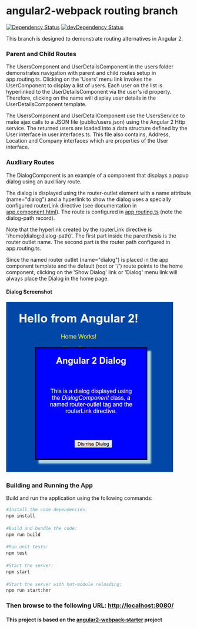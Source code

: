 # angular2-webpack routing branch

[![Dependency Status](https://david-dm.org/preboot/angular2-webpack/status.svg)](https://david-dm.org/preboot/angular2-webpack#info=dependencies) [![devDependency Status](https://david-dm.org/preboot/angular2-webpack/dev-status.svg)](https://david-dm.org/preboot/angular2-webpack#info=devDependencies)

This branch is designed to demonstrate routing alternatives in Angular 2.

### Parent and Child Routes
The UsersComponent and UserDetailsComponent in the users folder demonstrates
navigation with parent and child routes setup in app.routing.ts. Clicking on the
'Users' menu link invokes the UserComponent to display a list of users. Each
user on the list is hyperlinked to the UserDetailsComponent via the user's id property.
Therefore, clicking on the name will display user details in the UserDetailsComponent template.

The UsersComponent and UserDetailComponent use the UsersService to make ajax calls
to a JSON file (public/users.json) using the Angular 2 Http service. The returned users
are loaded into a data structure defined by the User interface in user.interfaces.ts.
This file also contains, Address, Location and Company interfaces which are properties
of the User interface.

### Auxlliary Routes

The DialogComponent is an example of a component that displays a popup dialog using an auxilliary route.

The dialog is displayed using the router-outlet element with a name attribute (name="dialog")
and a hyperlink to show the dialog uses a specially configured routerLink directive
(see documentation in [app.component.html](https://github.com/cdoremus/angular2-sandbox/tree/routing/routing/src/app/app.component.html)).
The route is configured in [app.routing.ts](https://github.com/cdoremus/angular2-sandbox/tree/routing/routing/src/app/app.routing.ts)
(note the dialog-path record).

Note that the hyperlink created by the routerLink directive is '/home(dialog:dialog-path)'. The first part inside the parenthesis
is the router outlet name. The second part is the router path configured in app.routing.ts.

Since the named router outlet (name="dialog") is placed in the app component template and the default (root or '/') route points to
the home component, clicking on the 'Show Dialog' link or 'Dialog' menu link will always place the Dialog in the home page.

#### Dialog Screenshot
![display-dialog-screenshot](screenshots/displayed-dialog-screenshot.png "")

### Building and Running the App

Build and run the application using the following commands:
```bash
#Install the code dependencies:
npm install

#Build and bundle the code:
npm run build

#Run unit tests:
npm test

#Start the server:
npm start

#Start the server with hot-module reloading:
npm run start:hmr
```
### Then browse to the following URL: [http://localhost:8080/](http://localhost:8080/)

#### This project is based on the [angular2-webpack-starter](https://github.com/preboot/angular2-webpack/) project

